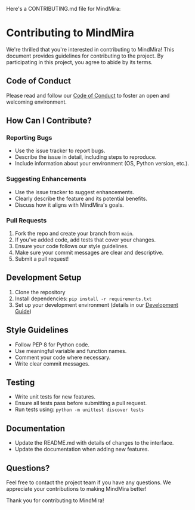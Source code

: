 Here's a CONTRIBUTING.md file for MindMira:

# Contributing to MindMira

We're thrilled that you're interested in contributing to MindMira! This document provides guidelines for contributing to the project. By participating in this project, you agree to abide by its terms.

## Code of Conduct

Please read and follow our [Code of Conduct](CODE_OF_CONDUCT.md) to foster an open and welcoming environment.

## How Can I Contribute?

### Reporting Bugs

- Use the issue tracker to report bugs.
- Describe the issue in detail, including steps to reproduce.
- Include information about your environment (OS, Python version, etc.).

### Suggesting Enhancements

- Use the issue tracker to suggest enhancements.
- Clearly describe the feature and its potential benefits.
- Discuss how it aligns with MindMira's goals.

### Pull Requests

1. Fork the repo and create your branch from `main`.
2. If you've added code, add tests that cover your changes.
3. Ensure your code follows our style guidelines.
4. Make sure your commit messages are clear and descriptive.
5. Submit a pull request!

## Development Setup

1. Clone the repository
2. Install dependencies: `pip install -r requirements.txt`
3. Set up your development environment (details in our [Development Guide](DEVELOPMENT.md))

## Style Guidelines

- Follow PEP 8 for Python code.
- Use meaningful variable and function names.
- Comment your code where necessary.
- Write clear commit messages.

## Testing

- Write unit tests for new features.
- Ensure all tests pass before submitting a pull request.
- Run tests using: `python -m unittest discover tests`

## Documentation

- Update the README.md with details of changes to the interface.
- Update the documentation when adding new features.

## Questions?

Feel free to contact the project team if you have any questions. We appreciate your contributions to making MindMira better!

Thank you for contributing to MindMira!
